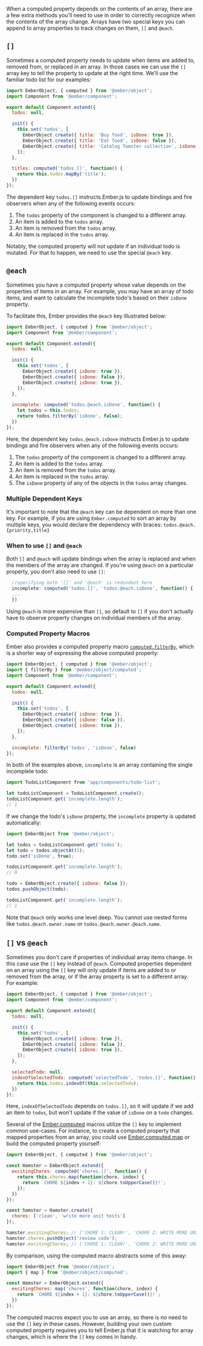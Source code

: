 When a computed property depends on the contents of an array, there are a few
extra methods you'll need to use in order to correctly recognize when the
contents of the array change. Arrays have two special keys you can append to
array properties to track changes on them, `[]` and `@each`.

## `[]`

Sometimes a computed property needs to update when items are added to, removed from, or replaced in an array.
In those cases we can use the `[]` array key to tell the property to update at the right time.
We'll use the familiar todo list for our examples:

```javascript {data-filename=app/components/todo-list.js}
import EmberObject, { computed } from '@ember/object';
import Component from '@ember/component';

export default Component.extend({
  todos: null,

  init() {
    this.set('todos', [
      EmberObject.create({ title: 'Buy food', isDone: true }),
      EmberObject.create({ title: 'Eat food', isDone: false }),
      EmberObject.create({ title: 'Catalog Tomster collection', isDone: true }),
    ]);
  },

  titles: computed('todos.[]', function() {
    return this.todos.mapBy('title');
  })
});
```

The dependent key `todos.[]` instructs Ember.js to update bindings
and fire observers when any of the following events occurs:

1. The `todos` property of the component is changed to a different array.
2. An item is added to the `todos` array.
3. An item is removed from the `todos` array.
4. An item is replaced in the `todos` array.

Notably, the computed property will not update if an individual todo is mutated.
For that to happen, we need to use the special `@each` key.

## `@each`

Sometimes you have a computed property whose value depends on the properties of
items in an array. For example, you may have an array of todo items, and want
to calculate the incomplete todo's based on their `isDone` property.

To facilitate this, Ember provides the `@each` key illustrated below:

```javascript {data-filename=app/components/todo-list.js}
import EmberObject, { computed } from '@ember/object';
import Component from '@ember/component';

export default Component.extend({
  todos: null,

  init() {
    this.set('todos', [
      EmberObject.create({ isDone: true }),
      EmberObject.create({ isDone: false }),
      EmberObject.create({ isDone: true }),
    ]);
  },

  incomplete: computed('todos.@each.isDone', function() {
    let todos = this.todos;
    return todos.filterBy('isDone', false);
  })
});
```

Here, the dependent key `todos.@each.isDone` instructs Ember.js to update bindings
and fire observers when any of the following events occurs:

1. The `todos` property of the component is changed to a different array.
2. An item is added to the `todos` array.
3. An item is removed from the `todos` array.
4. An item is replaced in the `todos` array.
5. The `isDone` property of any of the objects in the `todos` array changes.

### Multiple Dependent Keys

It's important to note that the `@each` key can be dependent on more than one key.
For example, if you are using `Ember.computed` to sort an array by multiple keys,
you would declare the dependency with braces: `todos.@each.{priority,title}`

### When to use `[]` and `@each`

Both `[]` and `@each` will update bindings when the array is replaced and when the members of the
array are changed.  If you're using `@each` on a particular property, you don't also need to use `[]`:

```javascript
  //specifying both '[]' and '@each' is redundant here
  incomplete: computed('todos.[]', 'todos.@each.isDone', function() {
  ...
  })
```

Using `@each` is more expensive than `[]`, so default to `[]` if you don't actually have to observe property
changes on individual members of the array.

### Computed Property Macros

Ember also provides a computed property macro
[`computed.filterBy`](https://api.emberjs.com/ember/3.3/classes/@ember%2Fobject%2Fcomputed/methods/alias?anchor=filterBy),
which is a shorter way of expressing the above computed property:

```javascript {data-filename=app/components/todo-list.js}
import EmberObject, { computed } from '@ember/object';
import { filterBy } from '@ember/object/computed';
import Component from '@ember/component';

export default Component.extend({
  todos: null,

  init() {
    this.set('todos', [
      EmberObject.create({ isDone: true }),
      EmberObject.create({ isDone: false }),
      EmberObject.create({ isDone: true }),
    ]);
  },

  incomplete: filterBy('todos', 'isDone', false)
});
```

In both of the examples above, `incomplete` is an array containing the single incomplete todo:

```javascript
import TodoListComponent from 'app/components/todo-list';

let todoListComponent = TodoListComponent.create();
todoListComponent.get('incomplete.length');
// 1
```

If we change the todo's `isDone` property, the `incomplete` property is updated
automatically:

```javascript
import EmberObject from '@ember/object';

let todos = todoListComponent.get('todos');
let todo = todos.objectAt(1);
todo.set('isDone', true);

todoListComponent.get('incomplete.length');
// 0

todo = EmberObject.create({ isDone: false });
todos.pushObject(todo);

todoListComponent.get('incomplete.length');
// 1
```

Note that `@each` only works one level deep. You cannot use nested forms like
`todos.@each.owner.name` or `todos.@each.owner.@each.name`.

## `[]` vs `@each`

Sometimes you don't care if properties of individual array items change. In this
case use the `[]` key instead of `@each`. Computed properties dependent on an array
using the `[]` key will only update if items are added to or removed from the array,
or if the array property is set to a different array. For example:

```javascript {data-filename=app/components/todo-list.js}
import EmberObject, { computed } from '@ember/object';
import Component from '@ember/component';

export default Component.extend({
  todos: null,

  init() {
    this.set('todos', [
      EmberObject.create({ isDone: true }),
      EmberObject.create({ isDone: false }),
      EmberObject.create({ isDone: true }),
    ]);
  },

  selectedTodo: null,
  indexOfSelectedTodo: computed('selectedTodo', 'todos.[]', function() {
    return this.todos.indexOf(this.selectedTodo);
  })
});
```

Here, `indexOfSelectedTodo` depends on `todos.[]`, so it will update if we add an item
to `todos`, but won't update if the value of `isDone` on a `todo` changes.

Several of the [Ember.computed](https://api.emberjs.com/ember/3.3/classes/@ember%2Fobject%2Fcomputed) macros
utilize the `[]` key to implement common use-cases. For instance, to
create a computed property that mapped properties from an array, you could use
[Ember.computed.map](https://api.emberjs.com/ember/3.3/classes/@ember%2Fobject%2Fcomputed/methods/map?anchor=map)
or build the computed property yourself:

```javascript
import EmberObject, { computed } from '@ember/object';

const Hamster = EmberObject.extend({
  excitingChores: computed('chores.[]', function() {
    return this.chores.map(function(chore, index) {
      return `CHORE ${index + 1}: ${chore.toUpperCase()}!`;
    });
  })
});

const hamster = Hamster.create({
  chores: ['clean', 'write more unit tests']
});

hamster.excitingChores; // ['CHORE 1: CLEAN!', 'CHORE 2: WRITE MORE UNIT TESTS!']
hamster.chores.pushObject('review code');
hamster.excitingChores; // ['CHORE 1: CLEAN!', 'CHORE 2: WRITE MORE UNIT TESTS!', 'CHORE 3: REVIEW CODE!']
```

By comparison, using the computed macro abstracts some of this away:

```javascript
import EmberObject from '@ember/object';
import { map } from '@ember/object/computed';

const Hamster = EmberObject.extend({
  excitingChores: map('chores', function(chore, index) {
    return `CHORE ${index + 1}: ${chore.toUpperCase()}!`;
  })
});
```

The computed macros expect you to use an array, so there is no need to use the
`[]` key in these cases. However, building your own custom computed property
requires you to tell Ember.js that it is watching for array changes, which is
where the `[]` key comes in handy.
